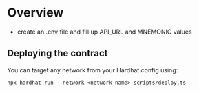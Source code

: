 # Overview
- create an .env file and fill up API_URL and MNEMONIC values


## Deploying the contract

You can target any network from your Hardhat config using:

```
npx hardhat run --network <network-name> scripts/deploy.ts
```
